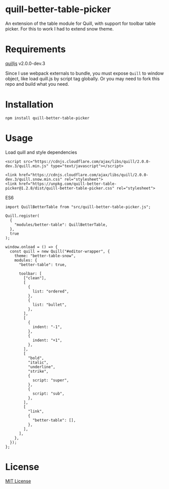 # quill-better-table-picker
An extension of the table module for Quill, with support for toolbar table picker. For this to work I had to extend snow theme.

# Requirements
[quilljs](https://github.com/quilljs/quill) v2.0.0-dev.3

Since I use webpack externals to bundle, you must expose `Quill` to window object, like load quill.js by script tag globally. Or you may need to fork this repo and build what you need.

# Installation
```
npm install quill-better-table-picker
```

# Usage
Load quill and style dependencies
```
<script src="https://cdnjs.cloudflare.com/ajax/libs/quill/2.0.0-dev.3/quill.min.js" type="text/javascript"></script>
```
```
<link href="https://cdnjs.cloudflare.com/ajax/libs/quill/2.0.0-dev.3/quill.snow.min.css" rel="stylesheet">
<link href="https://unpkg.com/quill-better-table-picker@1.2.8/dist/quill-better-table-picker.css" rel="stylesheet">
```

ES6
```
import QuillBetterTable from "src/quill-better-table-picker.js";

Quill.register(
  {
    "modules/better-table": QuillBetterTable,
  },
  true
);

window.onload = () => {
  const quill = new Quill("#editor-wrapper", {
    theme: "better-table-snow",
    modules: {
      "better-table": true,

      toolbar: [
        ["clean"],
        [
          {
            list: "ordered",
          },
          {
            list: "bullet",
          },
        ],
        [
          {
            indent: "-1",
          },
          {
            indent: "+1",
          },
        ],
        [
          "bold",
          "italic",
          "underline",
          "strike",
          {
            script: "super",
          },
          {
            script: "sub",
          },
        ],
        [
          "link",
          {
            "better-table": [],
          },
        ],
      ],
    },
  });
};
```

# License
[MIT License](https://rmm5t.mit-license.org/)
